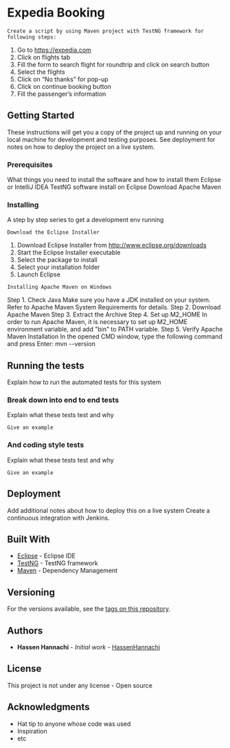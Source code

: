 # Expedia Booking
```
Create a script by using Maven project with TestNG framework for following steps:
```
1. Go to https://expedia.com
2. Click on flights tab
3. Fill the form to search flight for roundtrip and click on search button
4. Select the flights
5. Click on “No thanks” for pop-up
6. Click on continue booking button
7. Fill the passenger’s information

## Getting Started

These instructions will get you a copy of the project up and running on your local machine for development and testing purposes. See deployment for notes on how to deploy the project on a live system.

### Prerequisites

What things you need to install the software and how to install them
Eclipse or IntelliJ IDEA
TestNG software install on Eclipse
Download Apache Maven

### Installing

A step by step series to get a development env running 

```
Download the Eclipse Installer
```
1. Download Eclipse Installer from http://www.eclipse.org/downloads
2. Start the Eclipse Installer executable
3. Select the package to install
4. Select your installation folder
5. Launch Eclipse

```
Installing Apache Maven on Windows
```
Step 1. Check Java
Make sure you have a JDK installed on your system. Refer to Apache Maven System Requirements for details.
Step 2. Download Apache Maven
Step 3. Extract the Archive
Step 4. Set up M2_HOME
In order to run Apache Maven, it is necessary to set up M2_HOME environment variable, and add "bin" to PATH variable.
Step 5. Verify Apache Maven Installation
In the opened CMD window, type the following command and press Enter: mvn --version

## Running the tests

Explain how to run the automated tests for this system

### Break down into end to end tests

Explain what these tests test and why

```
Give an example
```

### And coding style tests

Explain what these tests test and why

```
Give an example
```

## Deployment

Add additional notes about how to deploy this on a live system
Create a continuous integration with Jenkins.

## Built With

* [Eclipse](https://www.eclipse.org/) - Eclipse IDE
* [TestNG](https://testng.org/doc/) - TestNG framework
* [Maven](https://maven.apache.org/) - Dependency Management

## Versioning

For the versions available, see the [tags on this repository](https://github.com/your/project/tags). 

## Authors

* **Hassen Hannachi** - *Initial work* - [HassenHannachi](https://github.com/HannachiHassen)

## License

This project is not under any license - Open source 

## Acknowledgments

* Hat tip to anyone whose code was used
* Inspiration
* etc

